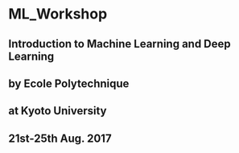 # ML_Workshop
## Introduction to Machine Learning and Deep Learning
## by Ecole Polytechnique 
## at Kyoto University
## 21st-25th Aug. 2017